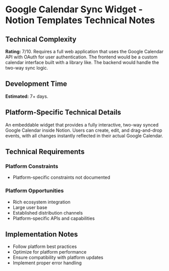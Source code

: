# Google Calendar Sync Widget - Notion Templates Technical Notes

## Technical Complexity
**Rating:** 7/10. Requires a full web application that uses the Google Calendar API with OAuth for user authentication. The frontend would be a custom calendar interface built with a library like. The backend would handle the two-way sync logic.

## Development Time
**Estimated:** 7+ days.

## Platform-Specific Technical Details
An embeddable widget that provides a fully interactive, two-way synced Google Calendar inside Notion. Users can create, edit, and drag-and-drop events, with all changes instantly reflected in their actual Google Calendar.

## Technical Requirements

### Platform Constraints
- Platform-specific constraints not documented

### Platform Opportunities
- Rich ecosystem integration
- Large user base
- Established distribution channels
- Platform-specific APIs and capabilities

## Implementation Notes
- Follow platform best practices
- Optimize for platform performance
- Ensure compatibility with platform updates
- Implement proper error handling
